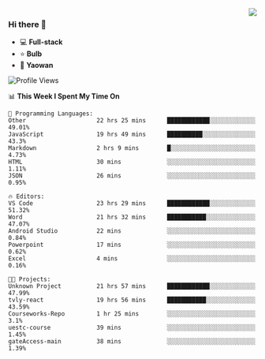 <img  align="right" src="https://github-readme-stats.vercel.app/api?username=LolipopJ&show_icons=true&count_private=true&hide_title=true&include_all_commits=true&theme=vue">

### Hi there 👋

- :computer: **Full-stack**
- :star: **Bulb**
- :pill: **Yaowan**

<!--START_SECTION:waka-->
![Profile Views](http://img.shields.io/badge/Profile%20Views-3-blue)

📊 **This Week I Spent My Time On** 

```text
💬 Programming Languages: 
Other                    22 hrs 25 mins      ████████████░░░░░░░░░░░░░   49.01% 
JavaScript               19 hrs 49 mins      ██████████░░░░░░░░░░░░░░░   43.3% 
Markdown                 2 hrs 9 mins        █░░░░░░░░░░░░░░░░░░░░░░░░   4.73% 
HTML                     30 mins             ░░░░░░░░░░░░░░░░░░░░░░░░░   1.11% 
JSON                     26 mins             ░░░░░░░░░░░░░░░░░░░░░░░░░   0.95%

🔥 Editors: 
VS Code                  23 hrs 29 mins      ████████████░░░░░░░░░░░░░   51.32% 
Word                     21 hrs 32 mins      ███████████░░░░░░░░░░░░░░   47.07% 
Android Studio           22 mins             ░░░░░░░░░░░░░░░░░░░░░░░░░   0.84% 
Powerpoint               17 mins             ░░░░░░░░░░░░░░░░░░░░░░░░░   0.62% 
Excel                    4 mins              ░░░░░░░░░░░░░░░░░░░░░░░░░   0.16%

🐱‍💻 Projects: 
Unknown Project          21 hrs 57 mins      ████████████░░░░░░░░░░░░░   47.99% 
tvly-react               19 hrs 56 mins      ███████████░░░░░░░░░░░░░░   43.59% 
Courseworks-Repo         1 hr 25 mins        ░░░░░░░░░░░░░░░░░░░░░░░░░   3.1% 
uestc-course             39 mins             ░░░░░░░░░░░░░░░░░░░░░░░░░   1.45% 
gateAccess-main          38 mins             ░░░░░░░░░░░░░░░░░░░░░░░░░   1.39%

```


<!--END_SECTION:waka-->
